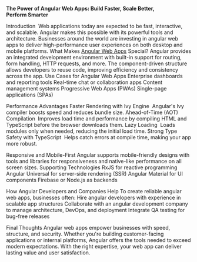 **The Power of Angular Web Apps: Build Faster, Scale Better, Perform Smarter**

Introduction
 Web applications today are expected to be fast, interactive, and scalable. Angular makes this possible with its powerful tools and architecture. Businesses around the world are investing in angular web apps to deliver high-performance user experiences on both desktop and mobile platforms.
What Makes [Angular Web Apps](https://ioweb3.io/expertise/angular) Special?
Angular provides an integrated development environment with built-in support for routing, form handling, HTTP requests, and more. The component-driven structure allows developers to reuse code, improving efficiency and consistency across the app.
Use Cases for Angular Web Apps
Enterprise dashboards and reporting tools
Real-time chat or collaboration apps
Content management systems
Progressive Web Apps (PWAs)
Single-page applications (SPAs)

Performance Advantages
Faster Rendering with Ivy Engine
 Angular's Ivy compiler boosts speed and reduces bundle size.
Ahead-of-Time (AOT) Compilation
 Improves load time and performance by compiling HTML and TypeScript before the browser downloads them.
Lazy Loading
 Loads modules only when needed, reducing the initial load time.
Strong Type Safety with TypeScript
 Helps catch errors at compile time, making your app more robust.

Responsive and Mobile-First
Angular supports mobile-friendly designs with tools and libraries for responsiveness and native-like performance on all screen sizes.
Supporting Technologies
RxJS for reactive programming
Angular Universal for server-side rendering (SSR)
Angular Material for UI components
Firebase or Node.js as backends

How Angular Developers and Companies Help
To create reliable angular web apps, businesses often:
Hire angular developers with experience in scalable app structures
Collaborate with an angular development company to manage architecture, DevOps, and deployment
Integrate QA testing for bug-free releases

Final Thoughts
Angular web apps empower businesses with speed, structure, and security. Whether you're building customer-facing applications or internal platforms, Angular offers the tools needed to exceed modern expectations. With the right expertise, your web app can deliver lasting value and user satisfaction.
